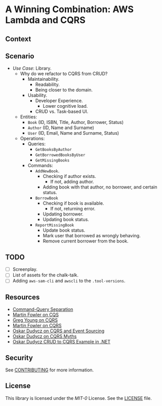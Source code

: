 # A Winning Combination: AWS Lambda and CQRS

## Context

## Scenario

- *Use Case*: Library.
  - Why do we refactor to CQRS from CRUD?
    - Maintainability.
      - Readability.
      - Being closer to the domain.
    - Usability.
      - Developer Experience.
        - Lower cognitive load.
      - CRUD vs. Task-based UI.
  - Entities:
    - `Book` (ID, ISBN, Title, Author, Borrower, Status)
    - `Author` (ID, Name and Surname)
    - `User` (ID, Email, Name and Surname, Status)
  - Operations:
    - Queries:
      - `GetBooksByAuthor`
      - `GetBorrowedBooksByUser`
      - `GetMissingBooks`
    - Commands:
      - `AddNewBook`.
        - Checking if author exists.
          - If not, adding author.
        - Adding book with that author, no borrower, and certain status.
      - `BorrowBook`
        - Checking if book is available.
          - If not, returning error.
        - Updating borrower.
        - Updating book status.
      - `ReportMissingBook`
        - Update book status.
        - Mark user that borrowed as wrongly behaving.
        - Remove current borrower from the book.

## TODO

- [ ] Screenplay.
- [ ] List of assets for the chalk-talk.
- [ ] Adding `aws-sam-cli` and `awscli` to the `.tool-versions`.

## Resources

- [Command-Query Separation](https://en.wikipedia.org/wiki/Command%E2%80%93query_separation)
- [Martin Fowler on CQS](https://martinfowler.com/bliki/CommandQuerySeparation.html)
- [Greg Young on CQRS](https://cqrs.files.wordpress.com/2010/11/cqrs_documents.pdf)
- [Martin Fowler on CQRS](https://martinfowler.com/bliki/CQRS.html)
- [Oskar Dudycz on CQRS and Event Sourcing](https://event-driven.io/en/event_streaming_is_not_event_sourcing/)
- [Oskar Dudycz on CQRS Myths](https://event-driven.io/en/cqrs_facts_and_myths_explained/)
- [Oskar Dudycz CRUD to CQRS Example in .NET](https://github.com/oskardudycz/EventSourcing.NetCore/tree/main/Sample/CRUDToCQRS)

## Security

See [CONTRIBUTING](CONTRIBUTING.md#security-issue-notifications) for more information.

## License

This library is licensed under the *MIT-0* License. See the [LICENSE](LICENSE) file.
